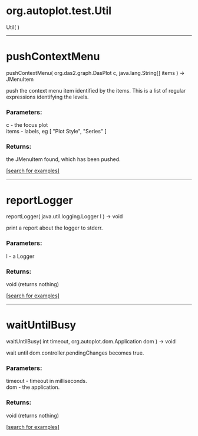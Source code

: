# org.autoplot.test.Util
Util( )


***
<a name="pushContextMenu"></a>
# pushContextMenu
pushContextMenu( org.das2.graph.DasPlot c, java.lang.String[] items ) &rarr; JMenuItem

push the context menu item identified by the items.  This is a
 list of regular expressions identifying the levels.

### Parameters:
c - the focus plot
<br>items - labels, eg [ "Plot Style", "Series" ]

### Returns:
the JMenuItem found, which has been pushed.

<a href="https://github.com/autoplot/dev/search?q=pushContextMenu&unscoped_q=pushContextMenu">[search for examples]</a>

***
<a name="reportLogger"></a>
# reportLogger
reportLogger( java.util.logging.Logger l ) &rarr; void

print a report about the logger to stderr.

### Parameters:
l - a Logger

### Returns:
void (returns nothing)


<a href="https://github.com/autoplot/dev/search?q=reportLogger&unscoped_q=reportLogger">[search for examples]</a>

***
<a name="waitUntilBusy"></a>
# waitUntilBusy
waitUntilBusy( int timeout, org.autoplot.dom.Application dom ) &rarr; void

wait until dom.controller.pendingChanges becomes true.

### Parameters:
timeout - timeout in milliseconds.
<br>dom - the application.

### Returns:
void (returns nothing)


<a href="https://github.com/autoplot/dev/search?q=waitUntilBusy&unscoped_q=waitUntilBusy">[search for examples]</a>

